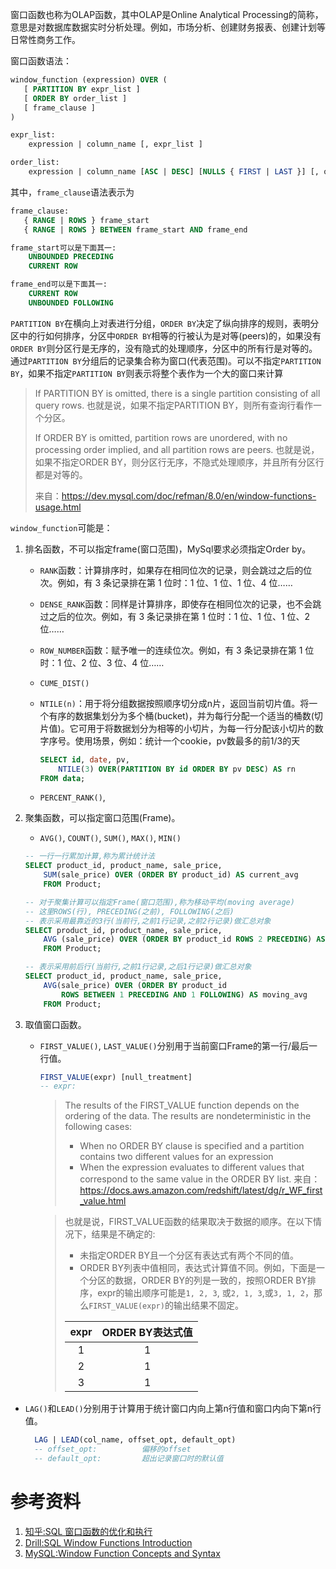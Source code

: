 窗口函数也称为OLAP函数，其中OLAP是Online Analytical Processing的简称，意思是对数据库数据实时分析处理。例如，市场分析、创建财务报表、创建计划等日常性商务工作。

窗口函数语法：
```sql
window_function (expression) OVER (
   [ PARTITION BY expr_list ]
   [ ORDER BY order_list ]
   [ frame_clause ]
)

expr_list:
    expression | column_name [, expr_list ]

order_list:
    expression | column_name [ASC | DESC] [NULLS { FIRST | LAST }] [, order_list]
```
其中，`frame_clause`语法表示为
```sql
frame_clause:
   { RANGE | ROWS } frame_start
   { RANGE | ROWS } BETWEEN frame_start AND frame_end

frame_start可以是下面其一:
    UNBOUNDED PRECEDING
    CURRENT ROW

frame_end可以是下面其一:
    CURRENT ROW
    UNBOUNDED FOLLOWING
```
`PARTITION BY`在横向上对表进行分组，`ORDER BY`决定了纵向排序的规则，表明分区中的行如何排序，分区中`ORDER BY`相等的行被认为是对等(peers)的，如果没有`ORDER BY`则分区行是无序的，没有隐式的处理顺序，分区中的所有行是对等的。通过`PARTITION BY`分组后的记录集合称为窗口(代表范围)。可以不指定`PARTITION BY`，如果不指定`PARTITION BY`则表示将整个表作为一个大的窗口来计算

> If PARTITION BY is omitted, there is a single partition consisting of all query rows.
> 也就是说，如果不指定PARTITION BY，则所有查询行看作一个分区。
> 
> If ORDER BY is omitted, partition rows are unordered, with no processing order implied, and all partition rows are peers.
> 也就是说，如果不指定ORDER BY，则分区行无序，不隐式处理顺序，并且所有分区行都是对等的。
>
> 来自：https://dev.mysql.com/doc/refman/8.0/en/window-functions-usage.html

`window_function`可能是：
1. 排名函数，不可以指定frame(窗口范围)，MySql要求必须指定Order by。

	- `RANK`函数：计算排序时，如果存在相同位次的记录，则会跳过之后的位次。例如，有 3 条记录排在第 1 位时：1 位、1 位、1 位、4 位……
	
	- `DENSE_RANK`函数：同样是计算排序，即使存在相同位次的记录，也不会跳过之后的位次。例如，有 3 条记录排在第 1 位时：1 位、1 位、1 位、2 位……
	
	- `ROW_NUMBER`函数：赋予唯一的连续位次。例如，有 3 条记录排在第 1 位时：1 位、2 位、3 位、4 位……
	
	- `CUME_DIST()`
	
	- `NTILE(n)`：用于将分组数据按照顺序切分成n片，返回当前切片值。将一个有序的数据集划分为多个桶(bucket)，并为每行分配一个适当的桶数(切片值)。它可用于将数据划分为相等的小切片，为每一行分配该小切片的数字序号。使用场景，例如：统计一个cookie，pv数最多的前1/3的天
	
	    ```Sql
	    SELECT id, date, pv,
	    	NTILE(3) OVER(PARTITION BY id ORDER BY pv DESC) AS rn 
	    FROM data;
	    ```
	
	- `PERCENT_RANK()`,
	
2. 聚集函数，可以指定窗口范围(Frame)。
	- `AVG()`, `COUNT()`, `SUM()`, `MAX()`, `MIN()`
	
	```sql
	-- 一行一行累加计算,称为累计统计法
	SELECT product_id, product_name, sale_price,
		SUM(sale_price) OVER (ORDER BY product_id) AS current_avg
		FROM Product;
	
	-- 对于聚集计算可以指定Frame(窗口范围),称为移动平均(moving average)
	-- 这里ROWS(行), PRECEDING(之前), FOLLOWING(之后)
	-- 表示采用最靠近的3行(当前行,之前1行记录,之前2行记录)做汇总对象
	SELECT product_id, product_name, sale_price,
		AVG (sale_price) OVER (ORDER BY product_id ROWS 2 PRECEDING) AS moving_avg
		FROM Product;
	
	-- 表示采用前后行(当前行,之前1行记录,之后1行记录)做汇总对象
	SELECT product_id, product_name, sale_price,
		AVG(sale_price) OVER (ORDER BY product_id
			ROWS BETWEEN 1 PRECEDING AND 1 FOLLOWING) AS moving_avg
		FROM Product;
	```

3. 取值窗口函数。
	
	- `FIRST_VALUE()`,  `LAST_VALUE()`分别用于当前窗口Frame的第一行/最后一行值。
		```sql
		FIRST_VALUE(expr) [null_treatment]
		-- expr:		
		```

		> The results of the FIRST_VALUE function depends on the ordering of the data. The results are nondeterministic in the following cases:
		> - When no ORDER BY clause is specified and a partition contains two different values for an expression
		> - When the expression evaluates to different values that correspond to the same value in the ORDER BY list.
		> 来自：https://docs.aws.amazon.com/redshift/latest/dg/r_WF_first_value.html

		> 也就是说，FIRST_VALUE函数的结果取决于数据的顺序。在以下情况下，结果是不确定的:
		> - 未指定ORDER BY且一个分区有表达式有两个不同的值。
		> - ORDER BY列表中值相同，表达式计算值不同。例如，下面是一个分区的数据，ORDER BY的列是一致的，按照ORDER BY排序，expr的输出顺序可能是`1, 2, 3`, 或`2, 1, 3`,或`3, 1, 2`，那么`FIRST_VALUE(expr)`的输出结果不固定。
		>
		> | expr | ORDER BY表达式值 |
		> | :--: | :--------------: |
		> |  1   |        1         |
		> |  2   |        1         |
		> |  3   |        1         |



- `LAG()`和`LEAD()`分别用于计算用于统计窗口内向上第n行值和窗口内向下第n行值。

  ```sql
  	LAG | LEAD(col_name, offset_opt, default_opt)
  	-- offset_opt:			偏移的offset
  	-- default_opt:			超出记录窗口时的默认值
  ```

# 参考资料

1. [知乎:SQL 窗口函数的优化和执行](https://zhuanlan.zhihu.com/p/80051518)
2. [Drill:SQL Window Functions Introduction](https://drill.apache.org/docs/sql-window-functions-introduction/)
3. [MySQL:Window Function Concepts and Syntax](https://dev.mysql.com/doc/refman/8.0/en/window-functions-usage.html)
